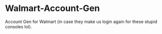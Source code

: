 # Walmart-Account-Gen
Account Gen for Walmart (in case they make us login again for these stupid consoles lol).
